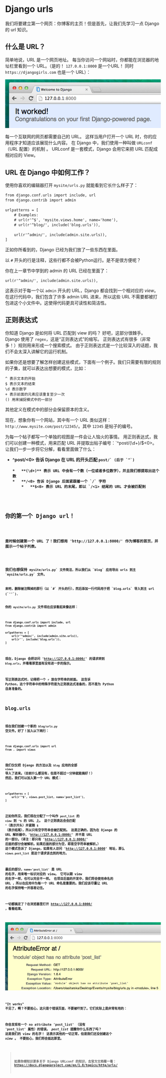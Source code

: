 # Django urls

我们将要建立第一个网页：你博客的主页！但是首先，让我们先学习一点 Django 的 url 知识。

## 什么是 URL？

简单地说，URL 是一个网页地址。 每当你访问一个网站时，你都能在浏览器的地址栏里看到一个 URL。（是的！ `127.0.0.1:8000` 是一个URL！ 同时 `https://djangogirls.com` 也是一个 URL）：

![URL][1]

 [1]: images/url.png

每一个互联网的网页都需要自己的 URL。 这样当用户打开一个 URL 时，你的应用程序才知道应该展现什么内容。 在 Django 中，我们使用一种叫做 `URLconf` （URL 配置）的机制 。 URLconf 是一套模式，Django 会用它来把 URL 匹配成相对应的 View。

## URL 在 Django 中如何工作？

使用你喜欢的编辑器打开 `mysite/urls.py` 就能看到它长什么样子了：

    from django.conf.urls import include, url
    from django.contrib import admin
    
    urlpatterns = [
        # Examples:
        # url(r'^$', 'mysite.views.home', name='home'),
        # url(r'^blog/', include('blog.urls')),
    
        url(r'^admin/', include(admin.site.urls)),
    ]
    

正如你所看到的，Django 已经为我们放了一些东西在里面。

以 `#` 开头的行是注释，这些行都不会被Python运行。是不是很方便呢？

你在上一章节中学到的 admin 的 URL 已经在里面了：

    url(r'^admin/', include(admin.site.urls)),
    

这表示对于每一个以 `admin` 开头的 URL，Django 都会找到一个相对应的 *view*。 在这行代码中，我们包含了许多 admin URL 进来，所以这些 URL 不需要都被打包进这个小文件中。这使得代码更具可读性和简洁性。

## 正则表达式

你知道 Django 是如何将 URL 匹配到 view 的吗？ 好吧，这部分很棘手。 Django 使用了 `regex`，这是“正则表达式”的缩写。 正则表达式有很多（非常多！）规则用来形成一个搜索模式。 由于正则表达式是一个比较深入的话题，我们不会太深入讲解它的运行机制。

如果你还是想要了解怎样创建这些模式，下面有一个例子。我们只需要有限的规则的子集，就可以表达出想要的模式，比如：

    ^ 表示文本的开始
    $ 表示文本的结束
    \d 表示数字
    + 表示前面的元素应该重复至少一次
    () 用来捕捉模式中的一部分
    

其他定义在模式中的部分会保留原本的含义。

现在，想象你有一个网站，其中有一个 URL 类似这样：`http://www.mysite.com/post/12345/`。其中 `12345` 是帖子的编号。

为每一个帖子都写一个单独的视图是一件会让人恼火的事情。 用正则表达式，我们可以创建一种模式，用来匹配 URL 并提取出帖子编号：`^post/(\d+)/$<0>。 让我们一步一步将它分解，看看里面做了什么：</p>

<ul>
<li><strong>^post/<0> 告诉 Django 在 URL 的开头匹配 <code>post/` (后于 `^`)</li> 
*   **(\d+)** 表示 URL 中会有一个数（一位或者多位数字），并且我们想提取出这个数
*   **/<0> 告诉 Django 后面紧跟着一个 `/` 字符</li> 
    *   **$<0> 表示 URL 的末尾，即以 `/<1> 结尾的 URL 才会被匹配到</li>
</ul>

<h2>你的第一个 Django url！</h2>

<p>是时候创建第一个 URL 了！我们想用 'http://127.0.0.1:8000/' 作为博客的首页，并展示一个帖子列表。</p>

<p>我们也想保持 <code>mysite/urls.py` 文件简洁，所以我们从 `blog` 应用导出 urls 到主 `mysite/urls.py` 文件。</p> 
来吧，删除被注释掉的那行（以 `#` 开头的行），然后添加一行代码用于把 `blog.urls` 导入到主 url (`''`).
    
你的 `mysite/urls.py` 文件现在应该看起来像这样：
        
    from django.conf.urls import include, url
    from django.contrib import admin
            
    urlpatterns = [
        url(r'^admin/', include(admin.site.urls)),
        url(r'', include('blog.urls')),
    ]
            
        
现在，Django 会把访问 'http://127.0.0.1:8000/' 的请求转到 `blog.urls`，并看看那里面有没有进一步的指示。
        
写正则表达式时，记得把一个 `r` 放在字符串的前面。 这告诉 Python，这个字符串中的特殊字符是为正则表达式准备的，而不是为 Python 自身准备的。
        
## blog.urls
        
现在我们创建一个新的 `blog/urls.py` 空文件。好了！加入以下两行：
        
    from django.conf.urls import url
    from . import views

我们仅仅把 Django 的方法以及 `blog` 应用的全部 `views` 导入了进来。（目前什么都没有，但是不超过一分钟就能搞好！） 然后，我们可以加入第一个 URL 模式：
        
    urlpatterns = [
        url(r'^$', views.post_list, name='post_list'),
    ]
            
        
正如你所见，我们现在分配了一个叫作 `post_list` 的 `view` 到 `^$` 的 URL 上。 这个正则表达会会匹配 `^`（表示开头）并紧随 `$` （表示结尾），所以只有空字符串会被匹配到。 这是正确的，因为在 Django 的 URL 解析器中，'http://127.0.0.1:8000/' 并不是 URL 的一部分。（译注：即只有 'http://127.0.0.1:8000/' 后面的部分会被解析。如果后面的部分为空，即是空字符串被解析。） 这个模式告诉了 Django，如果有人访问 'http://127.0.0.1:8000' 地址，那么 `views.post_list` 是这个请求该去到的地方。
        
最后的部分，`name='post_list'` 是 URL 的名字，用来唯一标识对应的 view。 它可以跟 view 的名字一样，也可以完全不一样。 在项目后面的开发中，我们将会使用命名的 URL ，所以在应用中为每一个 URL 命名是重要的。我们应该尽量让 URL 的名字保持唯一并容易记住。
        
一切都搞定了？在浏览器里打开 http://127.0.0.1:8000/ ，看看结果。
        
![错误][2]
        
"It works" 不见了，啊？不要担心，这只是个错误页面，不要被吓到了。它们实际上是非常有用的：
        
你会发现有一个 **no attribute 'post_list'** （没有 'post_list' 属性）的错误。 *post_list* 提醒你什么东西了吗？ 这是我们的 view 的名字！ 这表示其他的一切正常，但是我们还没创建这个 *view* 。 不要担心，我们将会抵达那里。
        
> 如果你想知识更多关于 Django URLconf 的知识，去官方文档看一看：https://docs.djangoproject.com/en/1.8/topics/http/urls/

 [2]: images/error1.png
